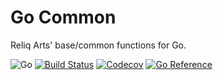 # Go Common

Reliq Arts' base/common functions for Go.

![Go](https://img.shields.io/github/go-mod/go-version/reliqarts/go-common?style=flat)
[![Build Status](https://github.com/reliqarts/go-common/workflows/CI/badge.svg)](https://github.com/reliqarts/go-common/actions?query=workflow:CI)
[![Codecov](https://img.shields.io/codecov/c/github/reliqarts/go-common.svg?style=flat)](https://codecov.io/gh/reliqarts/go-common)
[![Go Reference](https://pkg.go.dev/badge/github.com/reliqarts/go-common.svg)](https://pkg.go.dev/github.com/reliqarts/go-common)

&nbsp;
